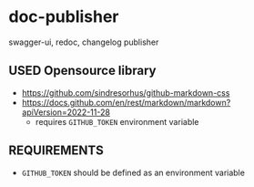 # doc-publisher

swagger-ui, redoc, changelog publisher

## USED Opensource library

- <https://github.com/sindresorhus/github-markdown-css>
- <https://docs.github.com/en/rest/markdown/markdown?apiVersion=2022-11-28>
	- requires `GITHUB_TOKEN` environment variable

## REQUIREMENTS

- `GITHUB_TOKEN` should be defined as an environment variable
